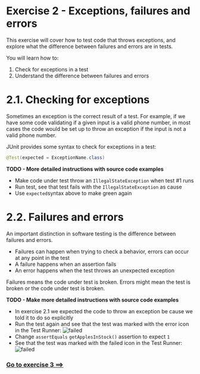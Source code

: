 # Exercise 2 - Exceptions, failures and errors

This exercise will cover how to test code that throws exceptions, and explore what the difference between failures and errors are in tests.

You will learn how to:

1. Check for exceptions in a test
2. Understand the difference between failures and errors

# 2.1. Checking for exceptions

Sometimes an exception is the correct result of a test. For example, if we have some code validating if a given input is a valid phone number, in most cases the code would be set up to throw an exception if the input is not a valid phone number.

JUnit provides some syntax to check for exceptions in a test:

```Java
@Test(expected = ExceptionName.class)
```

**TODO - More detailed instructions with source code examples**
- Make code under test throw an `IllegalStateException` when test #1 runs
- Run test, see that test fails with the `IllegalStateException` as cause
- Use `expected`syntax above to make green again

# 2.2. Failures and errors

An important distinction in software testing is the difference between failures and errors.

- Failures can happen when trying to check a behavior, errors can occur at any point in the test
- A failure happens when an assertion fails
- An error happens when the test throws an unexpected exception

Failures means the code under test is broken. Errors might mean the test is broken or the code under test is broken.



**TODO - Make more detailed instructions with source code examples**
- In exercise 2.1 we expected the code to throw an exception be cause we told it to do so explicitly
- Run the test again and see that the test was marked with the error icon in the Test Runner: ![failed](https://www.jetbrains.com/help/img/idea/2016.3/testError.png)
- Change `assertEquals` `getApplesInStock()` assertion to expect `1`
- See that the test was marked with the failed icon in the Test Runner: ![failed](https://www.jetbrains.com/help/img/idea/2016.3/testFailed.png)

### [Go to exercise 3 ==>](../exercise-3/README.md)
